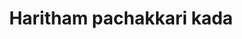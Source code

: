 ---
title: "Haritham pachakkari kada"
url: /thiruvananthapuram/haritham-pachakkari-kada/
shop: greengrocer
---